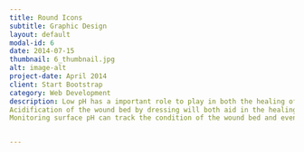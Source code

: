 ```yaml
---
title: Round Icons
subtitle: Graphic Design
layout: default
modal-id: 6
date: 2014-07-15
thumbnail: 6_thumbnail.jpg
alt: image-alt
project-date: April 2014
client: Start Bootstrap
category: Web Development
description: Low pH has a important role to play in both the healing of and treatment of chronic and acute wounds by affecting enzymatic biosynthesis, cell proliferation, immuno-response, biofilms and antimicrobial efficacy. pH is a marker of both diagnostic and theranostic interest. The pH detecting methods for wound healing have being actively developing. 
Acidification of the wound bed by dressing will both aid in the healing of the wound and control poly-microbial infections.
Monitoring surface pH can track the condition of the wound bed and eventually aid in determining the wound’s response to treatment.


---
```

